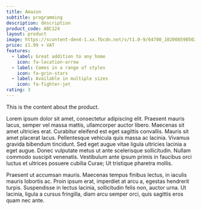 ```yaml
---
title: Amazon
subtitle: programming
description: description
product_code: ABC124
layout: product
image: https://scontent-den4-1.xx.fbcdn.net/v/t1.0-9/64780_10200859050297026_236670766_n.jpg?_nc_cat=101&_nc_sid=174925&_nc_oc=AQlSWEhrmDyhc8C75sfiG5Q-QM9VmnuQdNKPXhmKjOkGAOvFTit-71Ftd2og52XxvEo&_nc_ht=scontent-den4-1.xx&oh=2af5d35fd7822eb1695126708d177c42&oe=5EB3A655
price: £1.99 + VAT
features:
  - label: Great addition to any home
    icon: fa-location-arrow
  - label: Comes in a range of styles
    icon: fa-grin-stars
  - label: Available in multiple sizes
    icon: fa-fighter-jet
rating: 3
---
```


This is the content about the product.

Lorem ipsum dolor sit amet, consectetur adipiscing elit. Praesent mauris lacus, semper vel massa mattis, ullamcorper auctor libero. Maecenas sit amet ultricies erat. Curabitur eleifend est eget sagittis convallis. Mauris sit amet placerat lacus. Pellentesque vehicula quis massa ac lacinia. Vivamus gravida bibendum tincidunt. Sed eget augue vitae ligula ultricies lacinia a eget augue. Donec vulputate metus ut ante scelerisque sollicitudin. Nullam commodo suscipit venenatis. Vestibulum ante ipsum primis in faucibus orci luctus et ultrices posuere cubilia Curae; Ut tristique pharetra mollis.

Praesent ut accumsan mauris. Maecenas tempus finibus lectus, in iaculis mauris lobortis ac. Proin ipsum erat, imperdiet at arcu a, egestas hendrerit turpis. Suspendisse in lectus lacinia, sollicitudin felis non, auctor urna. Ut lacinia, ligula a cursus fringilla, diam arcu semper orci, quis sagittis eros quam nec ante.
